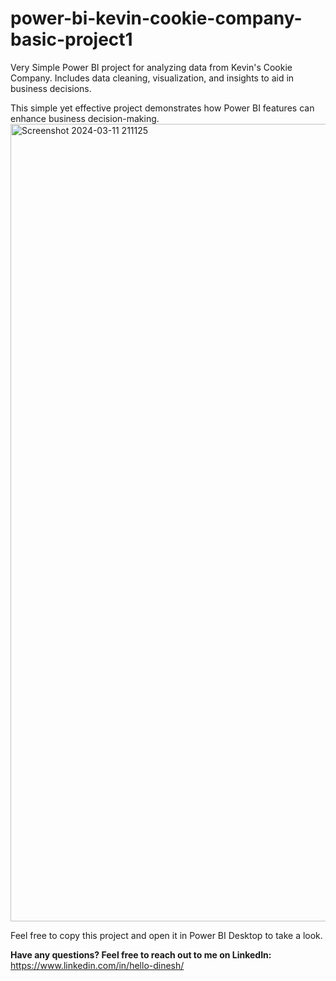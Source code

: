 # power-bi-kevin-cookie-company-basic-project1
Very Simple Power BI project for analyzing data from Kevin's Cookie Company. Includes data cleaning, visualization, and insights to aid in business decisions.

This simple yet effective project demonstrates how Power BI features can enhance business decision-making.
<img width="1276" alt="Screenshot 2024-03-11 211125" src="https://github.com/DineshThapaX/power-bi-kevin-cookie-company-basic-project1/assets/147054156/4856a038-e225-4a57-b8c3-30b536224ed1">

Feel free to copy this project and open it in Power BI Desktop to take a look.

**Have any questions? Feel free to reach out to me on LinkedIn:**
https://www.linkedin.com/in/hello-dinesh/
